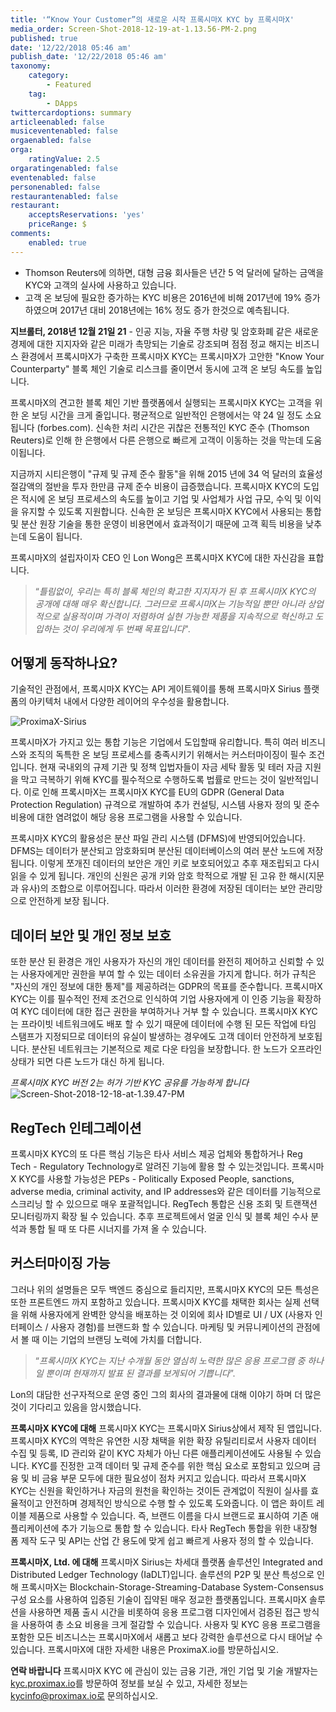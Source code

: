 ```yaml
---
title: '“Know Your Customer”의 새로운 시작 프록시마X KYC by 프록시마X'
media_order: Screen-Shot-2018-12-19-at-1.13.56-PM-2.png
published: true
date: '12/22/2018 05:46 am'
publish_date: '12/22/2018 05:46 am'
taxonomy:
    category:
        - Featured
    tag:
        - DApps
twittercardoptions: summary
articleenabled: false
musiceventenabled: false
orgaenabled: false
orga:
    ratingValue: 2.5
orgaratingenabled: false
eventenabled: false
personenabled: false
restaurantenabled: false
restaurant:
    acceptsReservations: 'yes'
    priceRange: $
comments:
    enabled: true
---
```


* Thomson Reuters에 의하면, 대형 금융 회사들은 년간 5 억 달러에 달하는 금액을 KYC와 고객의 실사에 사용하고 있습니다.
* 고객 온 보딩에 필요한 증가하는 KYC 비용은 2016년에 비해 2017년에 19% 증가하였으며 2017년 대비 2018년에는 16% 정도 증가 한것으로 예측됩니다.


**지브롤터, 2018년 12월 21일 21** - 인공 지능, 자율 주행 차량 및 암호화폐 같은 새로운 경제에 대한 지지자와 같은 미래가 촉망되는 기술로 강조되며 점점 정교 해지는 비즈니스 환경에서 프록시마X가 구축한 프록시마X KYC는 프록시마X가 고안한 "Know Your Counterparty" 블록 체인 기술로 리스크를 줄이면서 동시에 고객 온 보딩 속도를 높입니다.

프록시마X의 견고한 블록 체인 기반 플랫폼에서 실행되는 프록시마X KYC는 고객을 위한 온 보딩 시간을 크게 줄입니다. 평균적으로 일반적인 은행에서는 약 24 일 정도 소요됩니다 (forbes.com). 신속한 처리 시간은 귀찮은 전통적인 KYC 준수 (Thomson Reuters)로 인해 한 은행에서 다른 은행으로 빠르게 고객이 이동하는 것을 막는데 도움이됩니다.

지금까지 시티은행이 "규제 및 규제 준수 활동"을 위해 2015 년에 34 억 달러의 효율성 절감액의 절반을 투자 한만큼 규제 준수 비용이 급증했습니다. 프록시마X KYC의 도입은 적시에 온 보딩 프로세스의 속도를 높이고 기업 및 사업체가 사업 규모, 수익 및 이익을 유지할 수 있도록 지원합니다. 신속한 온 보딩은 프록시마X KYC에서 사용되는 통합 및 분산 원장 기술을 통한 운영이 비용면에서 효과적이기 때문에 고객 획득 비용을 낮추는데 도움이 됩니다.

프록시마X의 설립자이자 CEO 인 Lon Wong은 프록시마X KYC에 대한 자신감을 표합니다.


> “*틀림없이, 우리는 특히 블록 체인의 확고한 지지자가 된 후 프록시마X KYC의 공개에 대해 매우 확신합니다. 그러므로 프록시마X는 기능적일 뿐만 아니라 상업적으로 실용적이며 가격이 저렴하여 실현 가능한 제품을 지속적으로 혁신하고 도입하는 것이 우리에게 두 번째 목표입니다*".

## 어떻게 동작하나요?

기술적인 관점에서, 프록시마X KYC는 API 게이트웨이를 통해 프록시마X Sirius 플랫폼의 아키텍처 내에서 다양한 레이어의 우수성을 활용합니다.

![ProximaX-Sirius](/content/images/2018/12/ProximaX-Sirius.png)

프록시마X가 가지고 있는 통합 기능은 기업에서 도입할때 유리합니다. 특히 여러 비즈니스와 조직의 독특한 온 보딩 프로세스를 충족시키기 위해서는 커스터마이징이 필수 조건입니다. 현재 국내외의 규제 기관 및 정책 입법자들이 자금 세탁 활동 및 테러 자금 지원을 막고 극복하기 위해 KYC를 필수적으로 수행하도록 법률로 만드는 것이 일반적입니다. 이로 인해 프록시마X는 프록시마X KYC를 EU의 GDPR (General Data Protection Regulation) 규격으로 개발하여 추가 컨설팅, 시스템 사용자 정의 및 준수 비용에 대한 염려없이 해당 응용 프로그램을 사용할 수 있습니다.

프록시마X KYC의 활용성은 분산 파일 관리 시스템 (DFMS)에 반영되어있습니다. DFMS는 데이터가 분산되고 암호화되며 분산된 데이터베이스의 여러 분산 노드에 저장됩니다. 이렇게 쪼개진 데이터의 보안은 개인 키로 보호되어있고 추후 재조립되고 다시 읽을 수 있게 됩니다. 개인의 신원은 공개 키와 암호 학적으로 개발 된 고유 한 해시(지문과 유사)의 조합으로 이루어집니다. 따라서 이러한 환경에 저장된 데이터는 보안 관리망으로 안전하게 보장 됩니다.


## 데이터 보안 및 개인 정보 보호

또한 분산 된 환경은 개인 사용자가 자신의 개인 데이터를 완전히 제어하고 신뢰할 수 있는 사용자에게만 권한을 부여 할 수 있는 데이터 소유권을 가지게 합니다. 허가 규칙은 "자신의 개인 정보에 대한 통제"를 제공하려는 GDPR의 목표를 준수합니다. 프록시마X KYC는 이를 필수적인 전제 조건으로 인식하여 기업 사용자에게 이 인증 기능을 확장하여 KYC 데이터에 대한 접근 권한을 부여하거나 거부 할 수 있습니다. 프록시마X KYC는 프라이빗 네트워크에도 배포 할 수 있기 때문에 데이터에 수행 된 모든 작업에 타임 스탬프가 지정되므로 데이터의 유실이 발생하는 경우에도 고객 데이터 안전하게 보호됩니다. 분산된 네트워크는 기본적으로 제로 다운 타임을 보장합니다. 한 노드가 오프라인 상태가 되면 다른 노드가 대신 하게 됩니다.

*프록시마X KYC 버전 2는 허가 기반 KYC 공유를 가능하게 합니다*
![Screen-Shot-2018-12-18-at-1.39.47-PM](/content/images/2018/12/Screen-Shot-2018-12-18-at-1.39.47-PM.png)
        

## RegTech 인테그레이션

프록시마X KYC의 또 다른 핵심 기능은 타사 서비스 제공 업체와 통합하거나 Reg Tech - Regulatory Technology로 알려진 기능에 활용 할 수 있는것입니다. 프록시마X KYC를 사용할 가능성은 PEPs - Politically Exposed People, sanctions, adverse media, criminal activity, and IP addresses와 같은 데이터를 기능적으로 스크리닝 할 수 있으므로 매우 포괄적입니다. RegTech 통합은 신용 조회 및 트랜잭션 모니터링까지 확장 될 수 있습니다. 추후 프로젝트에서 얼굴 인식 및 블록 체인 수사 분석과 통합 될 때 또 다른 시너지를 가져 올 수 있습니다.

## 커스터마이징 가능

그러나 위의 설명들은 모두 백엔드 중심으로 들리지만, 프록시마X KYC의 모든 특성은 또한 프론트엔드 까지 포함하고 있습니다. 프록시마X KYC를 채택한 회사는 실제 선택을 위해 사용자에게 완벽한 양식을 배포하는 것 이외에 회사 ID별로 UI / UX (사용자 인터페이스 / 사용자 경험)를 브랜드화 할 수 있습니다. 마케팅 및 커뮤니케이션의 관점에서 볼 때 이는 기업의 브랜딩 노력에 가치를 더합니다.

> “*프록시마X KYC는 지난 수개월 동안 열심히 노력한 많은 응용 프로그램 중 하나 일 뿐이며 현재까지 발표 된 결과를 보게되어 기쁩니다*”. 

Lon의 대담한 선구자적으로 운영 중인 그의 회사의 결과물에 대해 이야기 하며 더 많은 것이 기다리고 있음을 암시했습니다.



**프록시마X KYC에 대해**
프록시마X KYC는 프록시마X Sirius상에서 제작 된 앱입니다. 프록시마X KYC의 역학은 유연한 시장 채택을 위한 확장 유틸리티로서 사용자 데이터 수집 및 등록, ID 관리와 같이 KYC 자체가 아닌 다른 애플리케이션에도 사용될 수 있습니다. KYC를 진정한 고객 데이터 및 규제 준수를 위한 핵심 요소로 포함되고 있으며 금융 및 비 금융 부문 모두에 대한 필요성이 점차 커지고 있습니다. 따라서 프록시마X KYC는 신원을 확인하거나 자금의 원천을 확인하는 것이든 관계없이 직원이 실사를 효율적이고 안전하며 경제적인 방식으로 수행 할 수 있도록 도와줍니다. 이 앱은 화이트 레이블 제품으로 사용할 수 있습니다. 즉, 브랜드 이름을 다시 브랜드로 표시하여 기존 애플리케이션에 추가 기능으로 통합 할 수 있습니다. 타사 RegTech 통합을 위한 내장형 폼 제작 도구 및 API는 산업 간 용도에 맞게 쉽고 빠르게 사용자 정의 할 수 있습니다.



**프록시마X, Ltd. 에 대해**
프록시마X Sirius는 차세대 플랫폼 솔루션인 Integrated and Distributed Ledger Technology (IaDLT)입니다. 솔루션의 P2P 및 분산 특성으로 인해 프록시마X는 Blockchain-Storage-Streaming-Database System-Consensus 구성 요소를 사용하여 입증된 기술이 집약된 매우 정교한 플랫폼입니다. 프록시마X 솔루션을 사용하면 제품 출시 시간을 비롯하여 응용 프로그램 디자인에서 검증된 접근 방식을 사용하여 총 소요 비용을 크게 절감할 수 있습니다. 사용자 및 KYC 응용 프로그램을 포함한 모든 비즈니스는 프록시마X에서 새롭고 보다 강력한 솔루션으로 다시 태어날 수 있습니다. 프록시마X에 대한 자세한 내용은 ProximaX.io를 방문하십시오.



**연락 바랍니다**
프록시마X KYC 에 관심이 있는 금융 기관, 개인 기업 및 기술 개발자는 [kyc.proximax.io](https://kyc.proximax.io)를 방문하여 정보를 보실 수 있고, 자세한 정보는 kycinfo@proximax.io로 문의하십시오.
